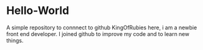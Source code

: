 # Hello-World
A simple repository to connnect to github
KingOfRubies here, i am a newbie front end developer. I joined github to improve my code
and to learn new things.
